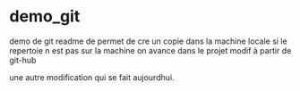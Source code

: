 # demo_git
demo de git 
readme de permet de cre un copie dans la machine locale si le repertoie n est pas sur la machine 
on avance dans le projet
modif à partir de git-hub

une autre modification qui se fait aujourdhui.
